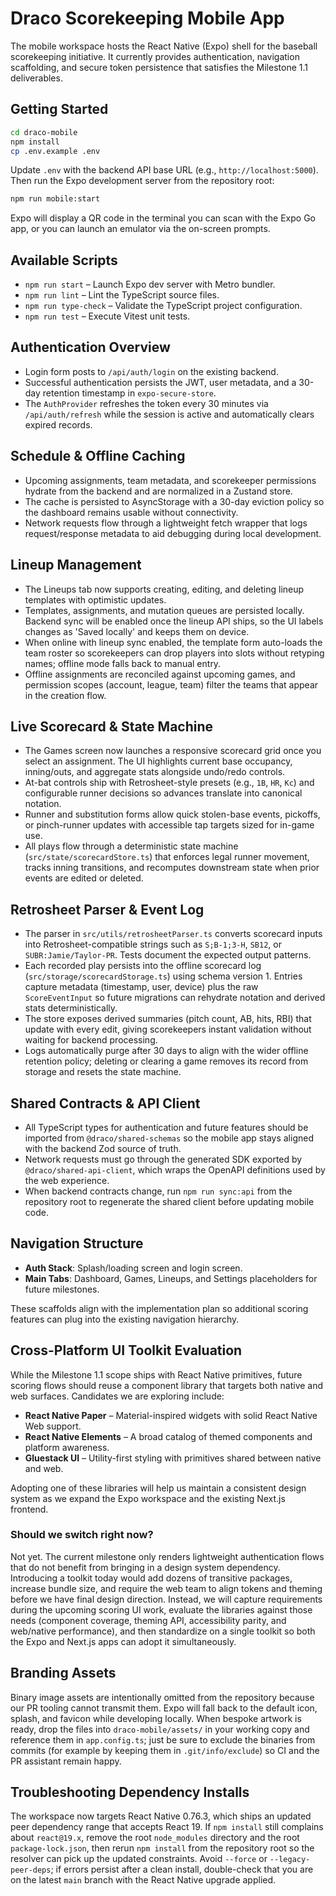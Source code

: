 # Draco Scorekeeping Mobile App

The mobile workspace hosts the React Native (Expo) shell for the baseball scorekeeping initiative. It currently provides authentication, navigation scaffolding, and secure token persistence that satisfies the Milestone 1.1 deliverables.

## Getting Started

```bash
cd draco-mobile
npm install
cp .env.example .env
```

Update `.env` with the backend API base URL (e.g., `http://localhost:5000`). Then run the Expo development server from the repository root:

```bash
npm run mobile:start
```

Expo will display a QR code in the terminal you can scan with the Expo Go app, or you can launch an emulator via the on-screen prompts.

## Available Scripts

- `npm run start` – Launch Expo dev server with Metro bundler.
- `npm run lint` – Lint the TypeScript source files.
- `npm run type-check` – Validate the TypeScript project configuration.
- `npm run test` – Execute Vitest unit tests.

## Authentication Overview

- Login form posts to `/api/auth/login` on the existing backend.
- Successful authentication persists the JWT, user metadata, and a 30-day retention timestamp in `expo-secure-store`.
- The `AuthProvider` refreshes the token every 30 minutes via `/api/auth/refresh` while the session is active and automatically clears expired records.

## Schedule & Offline Caching

- Upcoming assignments, team metadata, and scorekeeper permissions hydrate from the backend and are normalized in a Zustand store.
- The cache is persisted to AsyncStorage with a 30-day eviction policy so the dashboard remains usable without connectivity.
- Network requests flow through a lightweight fetch wrapper that logs request/response metadata to aid debugging during local development.

## Lineup Management

- The Lineups tab now supports creating, editing, and deleting lineup templates with optimistic updates.
- Templates, assignments, and mutation queues are persisted locally. Backend sync will be enabled once the lineup API ships, so the UI labels changes as 'Saved locally' and keeps them on device.
- When online with lineup sync enabled, the template form auto-loads the team roster so scorekeepers can drop players into slots without retyping names; offline mode falls back to manual entry.
- Offline assignments are reconciled against upcoming games, and permission scopes (account, league, team) filter the teams that appear in the creation flow.

## Live Scorecard & State Machine

- The Games screen now launches a responsive scorecard grid once you select an assignment. The UI highlights current base occupancy, inning/outs, and aggregate stats alongside undo/redo controls.
- At-bat controls ship with Retrosheet-style presets (e.g., `1B`, `HR`, `Kc`) and configurable runner decisions so advances translate into canonical notation.
- Runner and substitution forms allow quick stolen-base events, pickoffs, or pinch-runner updates with accessible tap targets sized for in-game use.
- All plays flow through a deterministic state machine (`src/state/scorecardStore.ts`) that enforces legal runner movement, tracks inning transitions, and recomputes downstream state when prior events are edited or deleted.

## Retrosheet Parser & Event Log

- The parser in `src/utils/retrosheetParser.ts` converts scorecard inputs into Retrosheet-compatible strings such as `S;B-1;3-H`, `SB12`, or `SUBR:Jamie/Taylor-PR`. Tests document the expected output patterns.
- Each recorded play persists into the offline scorecard log (`src/storage/scorecardStorage.ts`) using schema version 1. Entries capture metadata (timestamp, user, device) plus the raw `ScoreEventInput` so future migrations can rehydrate notation and derived stats deterministically.
- The store exposes derived summaries (pitch count, AB, hits, RBI) that update with every edit, giving scorekeepers instant validation without waiting for backend processing.
- Logs automatically purge after 30 days to align with the wider offline retention policy; deleting or clearing a game removes its record from storage and resets the state machine.

## Shared Contracts & API Client

- All TypeScript types for authentication and future features should be imported from `@draco/shared-schemas` so the mobile app stays aligned with the backend Zod source of truth.
- Network requests must go through the generated SDK exported by `@draco/shared-api-client`, which wraps the OpenAPI definitions used by the web experience.
- When backend contracts change, run `npm run sync:api` from the repository root to regenerate the shared client before updating mobile code.

## Navigation Structure

- **Auth Stack**: Splash/loading screen and login screen.
- **Main Tabs**: Dashboard, Games, Lineups, and Settings placeholders for future milestones.

These scaffolds align with the implementation plan so additional scoring features can plug into the existing navigation hierarchy.

## Cross-Platform UI Toolkit Evaluation

While the Milestone 1.1 scope ships with React Native primitives, future scoring flows should reuse a component library that targets both native and web surfaces. Candidates we are exploring include:

- **React Native Paper** – Material-inspired widgets with solid React Native Web support.
- **React Native Elements** – A broad catalog of themed components and platform awareness.
- **Gluestack UI** – Utility-first styling with primitives shared between native and web.

Adopting one of these libraries will help us maintain a consistent design system as we expand the Expo workspace and the existing Next.js frontend.

### Should we switch right now?

Not yet. The current milestone only renders lightweight authentication flows that do not benefit from bringing in a design system dependency. Introducing a toolkit today would add dozens of transitive packages, increase bundle size, and require the web team to align tokens and theming before we have final design direction. Instead, we will capture requirements during the upcoming scoring UI work, evaluate the libraries against those needs (component coverage, theming API, accessibility parity, and web/native performance), and then standardize on a single toolkit so both the Expo and Next.js apps can adopt it simultaneously.

## Branding Assets

Binary image assets are intentionally omitted from the repository because our PR tooling cannot transmit them. Expo will fall back to the default icon, splash, and favicon while developing locally. When bespoke artwork is ready, drop the files into `draco-mobile/assets/` in your working copy and reference them in `app.config.ts`; just be sure to exclude the binaries from commits (for example by keeping them in `.git/info/exclude`) so CI and the PR assistant remain happy.

## Troubleshooting Dependency Installs

The workspace now targets React Native 0.76.3, which ships an updated peer dependency range that accepts React 19.
If `npm install` still complains about `react@19.x`, remove the root `node_modules` directory and the root `package-lock.json`, then rerun `npm install` from the repository root so the resolver can pick up the updated constraints.
Avoid `--force` or `--legacy-peer-deps`; if errors persist after a clean install, double-check that you are on the latest `main` branch with the React Native upgrade applied.
